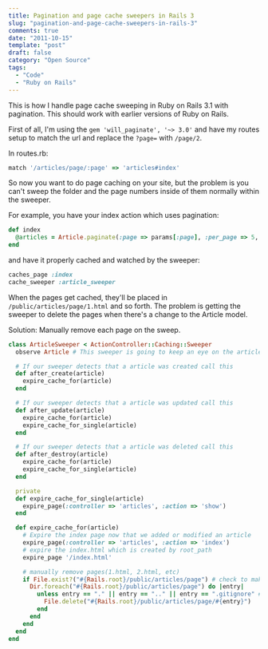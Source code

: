 ```yaml
---
title: Pagination and page cache sweepers in Rails 3
slug: "pagination-and-page-cache-sweepers-in-rails-3"
comments: true
date: "2011-10-15"
template: "post"
draft: false
category: "Open Source"
tags:
  - "Code"
  - "Ruby on Rails"
---
```

This is how I handle page cache sweeping in Ruby on Rails 3.1 with pagination. This should work with earlier versions of Ruby on Rails.

First of all, I'm using the `gem 'will_paginate', '~> 3.0'` and have my routes setup to match the url and replace the `?page=` with `/page/2`.

In routes.rb:
```ruby
match '/articles/page/:page' => 'articles#index'
```

So now you want to do page caching on your site, but the problem is you can't sweep the folder and the page numbers inside of them normally within the sweeper.

For example, you have your index action which uses pagination:

```ruby
def index
  @articles = Article.paginate(:page => params[:page], :per_page => 5, :conditions => {:published => true}, :order => ('created_at DESC'))
end
```

and have it properly cached and watched by the sweeper:

```ruby
caches_page :index
cache_sweeper :article_sweeper
```

When the pages get cached, they'll be placed in `/public/articles/page/1.html` and so forth. The problem is getting the sweeper to delete the pages when there's a change to the Article model.

Solution: Manually remove each page on the sweep.

```ruby
class ArticleSweeper < ActionController::Caching::Sweeper
  observe Article # This sweeper is going to keep an eye on the article model

  # If our sweeper detects that a article was created call this
  def after_create(article)
    expire_cache_for(article)
  end

  # If our sweeper detects that a article was updated call this
  def after_update(article)
    expire_cache_for(article)
    expire_cache_for_single(article)
  end

  # If our sweeper detects that a article was deleted call this
  def after_destroy(article)
    expire_cache_for(article)
    expire_cache_for_single(article)
  end

  private
  def expire_cache_for_single(article)
    expire_page(:controller => 'articles', :action => 'show')
  end

  def expire_cache_for(article)
    # Expire the index page now that we added or modified an article
    expire_page(:controller => 'articles', :action => 'index')
    # expire the index.html which is created by root_path
    expire_page '/index.html'

    # manually remove pages(1.html, 2.html, etc)
    if File.exist?("#{Rails.root}/public/articles/page") # check to make sure directory exists
      Dir.foreach("#{Rails.root}/public/articles/page") do |entry|
        unless entry == "." || entry == ".." || entry == ".gitignore" # ignore dot files
          File.delete("#{Rails.root}/public/articles/page/#{entry}")
        end
      end
    end
  end
end
```